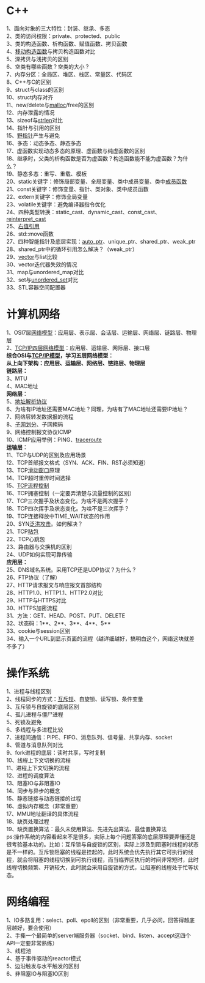# C++
1、面向对象的三大特性：封装、继承、多态  
2、类的访问权限：private、protected、public  
3、类的构造函数、析构函数、赋值函数、拷贝函数  
4、[移动构造函数](https://zhida.zhihu.com/search?content_id=625076933&content_type=Answer&match_order=1&q=%E7%A7%BB%E5%8A%A8%E6%9E%84%E9%80%A0%E5%87%BD%E6%95%B0&zhida_source=entity)与拷贝构造函数对比  
5、深拷贝与浅拷贝的区别  
6、空类有哪些函数？空类的大小？  
7、内存分区：全局区、堆区、栈区、常量区、代码区  
8、C++与C的区别  
9、struct与class的区别  
10、struct内存对齐  
11、new/delete与[malloc](https://www.zhihu.com/search?q=malloc&search_source=Entity&hybrid_search_source=Entity&hybrid_search_extra=%7B%22sourceType%22%3A%22answer%22%2C%22sourceId%22%3A3195137100%7D)/free的区别  
12、内存泄露的情况  
13、sizeof与[strlen](https://www.zhihu.com/search?q=strlen&search_source=Entity&hybrid_search_source=Entity&hybrid_search_extra=%7B%22sourceType%22%3A%22answer%22%2C%22sourceId%22%3A3195137100%7D)对比  
14、指针与引用的区别  
15、[野指针](https://www.zhihu.com/search?q=%E9%87%8E%E6%8C%87%E9%92%88&search_source=Entity&hybrid_search_source=Entity&hybrid_search_extra=%7B%22sourceType%22%3A%22answer%22%2C%22sourceId%22%3A3195137100%7D)产生与避免  
16、多态：动态多态、静态多态  
17、虚函数实现动态多态的原理、虚函数与纯虚函数的区别  
18、继承时，父类的析构函数是否为虚函数？构造函数能不能为虚函数？为什么？  
19、静态多态：重写、重载、模板  
20、static关键字：修饰局部变量、全局变量、类中成员变量、类中[成员函数](https://www.zhihu.com/search?q=%E6%88%90%E5%91%98%E5%87%BD%E6%95%B0&search_source=Entity&hybrid_search_source=Entity&hybrid_search_extra=%7B%22sourceType%22%3A%22answer%22%2C%22sourceId%22%3A3195137100%7D)  
21、const关键字：修饰变量、指针、类对象、类中成员函数  
22、extern关键字：修饰全局变量  
23、volatile关键字：避免编译器指令优化  
24、四种类型转换：static_cast、dynamic_cast、const_cast、[reinterpret_cast](https://zhida.zhihu.com/search?content_id=625076933&content_type=Answer&match_order=1&q=reinterpret_cast&zhida_source=entity)  
25、[右值引用](https://www.zhihu.com/search?q=%E5%8F%B3%E5%80%BC%E5%BC%95%E7%94%A8&search_source=Entity&hybrid_search_source=Entity&hybrid_search_extra=%7B%22sourceType%22%3A%22answer%22%2C%22sourceId%22%3A3195137100%7D)  
26、std::move函数  
27、四种智能指针及底层实现：[auto_ptr](https://zhida.zhihu.com/search?content_id=625076933&content_type=Answer&match_order=1&q=auto_ptr&zhida_source=entity)、unique_ptr、shared_ptr、weak_ptr  
28、shared_ptr中的循环引用怎么解决？（weak_ptr）  
29、[vector](https://www.zhihu.com/search?q=vector&search_source=Entity&hybrid_search_source=Entity&hybrid_search_extra=%7B%22sourceType%22%3A%22answer%22%2C%22sourceId%22%3A3195137100%7D)与list比较  
30、vector迭代器失效的情况  
31、map与unordered_map对比  
32、set与[unordered_set](https://zhida.zhihu.com/search?content_id=625076933&content_type=Answer&match_order=1&q=unordered_set&zhida_source=entity)对比  
33、STL容器空间配置器


# 计算机网络
1、OSI7层[网络模型](https://www.zhihu.com/search?q=%E7%BD%91%E7%BB%9C%E6%A8%A1%E5%9E%8B&search_source=Entity&hybrid_search_source=Entity&hybrid_search_extra=%7B%22sourceType%22%3A%22answer%22%2C%22sourceId%22%3A3195137100%7D)：应用层、表示层、会话层、运输层、网络层、链路层、物理层  
2、[TCP/IP四层网络模型](https://zhida.zhihu.com/search?content_id=625076933&content_type=Answer&match_order=1&q=TCP%2FIP%E5%9B%9B%E5%B1%82%E7%BD%91%E7%BB%9C%E6%A8%A1%E5%9E%8B&zhida_source=entity)：应用层、运输层、网际层、接口层  
**综合OSI与[TCP/IP模型](https://zhida.zhihu.com/search?content_id=625076933&content_type=Answer&match_order=1&q=TCP%2FIP%E6%A8%A1%E5%9E%8B&zhida_source=entity)，学习五层网络模型：**  
**从上向下架构：应用层、运输层、网络层、链路层、物理层**  
**链路层：**  
3、MTU  
4、MAC地址  
**网络层：**  
5、[地址解析协议](https://www.zhihu.com/search?q=%E5%9C%B0%E5%9D%80%E8%A7%A3%E6%9E%90%E5%8D%8F%E8%AE%AE&search_source=Entity&hybrid_search_source=Entity&hybrid_search_extra=%7B%22sourceType%22%3A%22answer%22%2C%22sourceId%22%3A3195137100%7D)  
6、为啥有IP地址还需要MAC地址？同理，为啥有了MAC地址还需要IP地址？  
7、网络层转发数据报的流程  
8、[子网划分](https://www.zhihu.com/search?q=%E5%AD%90%E7%BD%91%E5%88%92%E5%88%86&search_source=Entity&hybrid_search_source=Entity&hybrid_search_extra=%7B%22sourceType%22%3A%22answer%22%2C%22sourceId%22%3A3195137100%7D)、子网掩码  
9、网络控制报文协议ICMP  
10、ICMP应用举例：PING、[traceroute](https://zhida.zhihu.com/search?content_id=625076933&content_type=Answer&match_order=1&q=traceroute&zhida_source=entity)  
**运输层：**  
11、TCP与UDP的区别及应用场景  
12、TCP首部报文格式（SYN、ACK、FIN、RST必须知道）  
13、TCP[滑动窗口](https://www.zhihu.com/search?q=%E6%BB%91%E5%8A%A8%E7%AA%97%E5%8F%A3&search_source=Entity&hybrid_search_source=Entity&hybrid_search_extra=%7B%22sourceType%22%3A%22answer%22%2C%22sourceId%22%3A3195137100%7D)原理  
14、TCP超时重传时间选择  
15、[TCP流程控制](https://zhida.zhihu.com/search?content_id=625076933&content_type=Answer&match_order=1&q=TCP%E6%B5%81%E7%A8%8B%E6%8E%A7%E5%88%B6&zhida_source=entity)  
16、TCP拥塞控制（一定要弄清楚与流量控制的区别）  
17、TCP三次握手及状态变化。为啥不是两次握手？  
18、TCP四次挥手及状态变化。为啥不是三次挥手？  
19、TCP连接释放中TIME_WAIT状态的作用  
20、SYN[泛洪攻击](https://zhida.zhihu.com/search?content_id=625076933&content_type=Answer&match_order=1&q=%E6%B3%9B%E6%B4%AA%E6%94%BB%E5%87%BB&zhida_source=entity)。如何解决？  
21、TCP[粘包](https://www.zhihu.com/search?q=%E7%B2%98%E5%8C%85&search_source=Entity&hybrid_search_source=Entity&hybrid_search_extra=%7B%22sourceType%22%3A%22answer%22%2C%22sourceId%22%3A3195137100%7D)  
22、TCP心跳包  
23、路由器与交换机的区别  
24、UDP如何实现可靠传输  
**应用层：**  
25、DNS域名系统。采用TCP还是UDP协议？为什么？  
26、FTP协议（了解）  
27、HTTP请求报文与响应报文首部结构  
28、HTTP1.0、HTTP1.1、HTTP2.0对比  
29、HTTP与HTTPS对比  
30、HTTPS加密流程  
31、方法：GET、HEAD、POST、PUT、DELETE  
32、状态码：1**、2**、3**、4**、5**  
33、cookie与session区别  
34、输入一个URL到显示页面的流程（越详细越好，搞明白这个，网络这块就差不多了）


# 操作系统
1、进程与线程区别  
2、线程同步的方式：[互斥锁](https://zhida.zhihu.com/search?content_id=625076933&content_type=Answer&match_order=1&q=%E4%BA%92%E6%96%A5%E9%94%81&zhida_source=entity)、自旋锁、读写锁、条件变量  
3、互斥锁与自旋锁的底层区别  
4、孤儿进程与僵尸进程  
5、死锁及避免  
6、多线程与多进程比较  
7、进程间通信：PIPE、FIFO、消息队列、信号量、共享内存、socket  
8、管道与消息队列对比  
9、fork进程的底层：读时共享，写时复制  
10、线程上下文切换的流程  
11、进程上下文切换的流程  
12、进程的调度算法  
13、阻塞IO与非阻塞IO  
14、同步与异步的概念  
15、静态链接与动态链接的过程  
16、虚拟内存概念（非常重要）  
17、MMU地址翻译的具体流程  
18、缺页处理过程  
19、缺页置换算法：最久未使用算法、先进先出算法、最佳置换算法  
ps:操作系统的内容看起来不是很多，实际上每个问题答案的底层原理要弄懂还是很考验基本功的。比如：互斥锁与自旋锁的区别，实际上涉及到阻塞时线程的状态是不一样的。互斥锁阻塞的线程是挂起的，此时系统会优先执行其它可执行的线程，就会将阻塞的线程切换到可执行线程，而当临界区执行的时间非常短时，此时线程切换频繁、开销较大，此时就会采用自旋锁的方式，让阻塞的线程处于忙等状态。

# 网络编程
1、IO多路复用：select、poll、epoll的区别（非常重要，几乎必问，回答得越底层越好，要会使用）  
2、手撕一个最简单的server端服务器（socket、bind、listen、accept这四个API一定要非常熟练）  
3、线程池  
4、基于事件驱动的reactor模式  
5、边沿触发与水平触发的区别  
6、非阻塞IO与阻塞IO区别

